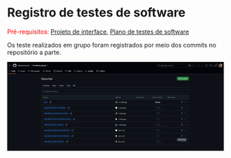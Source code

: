 # Registro de testes de software

<span style="color:red">Pré-requisitos: <a href="05-Projeto-interface.md"> Projeto de interface</a></span>, <a href="08-Plano-testes-software.md"> Plano de testes de software</a>

Os teste realizados em grupo foram registrados por meio dos commits no repositório a parte.

![Registro de testes](images/github.png)